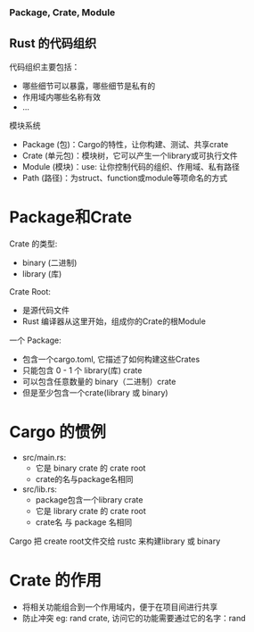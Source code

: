 ### Package, Crate, Module
## Rust 的代码组织

代码组织主要包括：
 - 哪些细节可以暴露，哪些细节是私有的
 - 作用域内哪些名称有效
 - ...

模块系统
- Package (包)：Cargo的特性，让你构建、测试、共享crate
- Crate (单元包)：模块树，它可以产生一个library或可执行文件
- Module (模块)：use: 让你控制代码的组织、作用域、私有路径
- Path (路径)：为struct、function或module等项命名的方式

# Package和Crate
Crate 的类型:
- binary (二进制)
- library (库)

Crate Root:
- 是源代码文件
- Rust 编译器从这里开始，组成你的Crate的根Module

一个 Package:
- 包含一个cargo.toml, 它描述了如何构建这些Crates
- 只能包含 0 - 1 个 library(库) crate
- 可以包含任意数量的 binary（二进制）crate
- 但是至少包含一个crate(library 或 binary)

# Cargo 的惯例
- src/main.rs:
  - 它是 binary crate 的 crate root
  - crate的名与package名相同
- src/lib.rs:
  - package包含一个library crate
  - 它是 library crate 的 crate root
  - crate名 与 package 名相同

Cargo 把 create root文件交给 rustc 来构建library 或 binary

# Crate 的作用
- 将相关功能组合到一个作用域内，便于在项目间进行共享
- 防止冲突
eg: rand crate, 访问它的功能需要通过它的名字：rand

